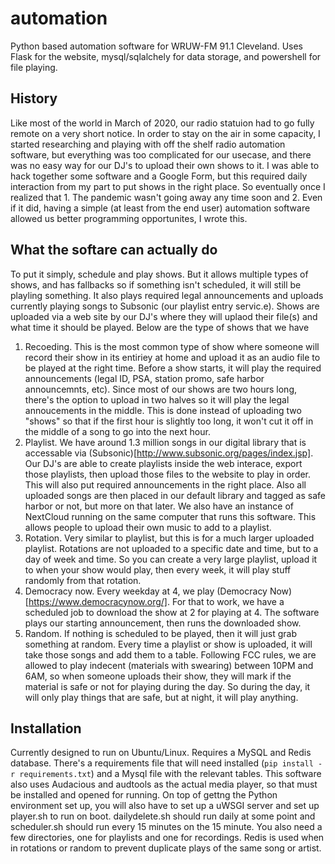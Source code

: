 # automation
Python based automation software for WRUW-FM 91.1 Cleveland. Uses Flask for the website, mysql/sqlalchely for data storage, and powershell for file playing.

## History
Like most of the world in March of 2020, our radio statuion had to go fully remote on a very short notice. In order to stay on the air in some capacity, I started researching and playing with off the shelf radio automation software, but everything was too complicated for our usecase, and there was no easy way for our DJ's to upload their own shows to it. I was able to hack together some software and a Google Form, but this required daily interaction from my part to put shows in the right place. So eventually once I realized that 1. The pandemic wasn't going away any time soon and 2. Even if it did, having a simple (at least from the end user) automation software allowed us better programming opportunites, I wrote this.

## What the softare can actually do
To put it simply, schedule and play shows. But it allows multiple types of shows, and has fallbacks so if something isn't scheduled, it will still be playling something. It also plays required legal announcements and uploads currently playing songs to Subsonic (our playlist entry servic.e). Shows are uploaded via a web site by our DJ's where they will uplaod their file(s) and what time it should be played. Below are the type of shows that we have
1. Recoeding. This is the most common type of show where someone will record their show in its entiriey at home and upload it as an audio file to be played at the right time. Before a show starts, it will play the required announcements (legal ID, PSA, station promo, safe harbor announcemnts, etc). Since most of our shows are two hours long, there's the option to upload in two halves so it will play the legal annoucements in the middle. This is done instead of uploading two "shows" so that if the first hour is slightly too long, it won't cut it off in the middle of a song to go into the next hour.
2. Playlist. We have around 1.3 million songs in our digital library that is accessable via (Subsonic)[http://www.subsonic.org/pages/index.jsp]. Our DJ's are able to create playlists inside the web interace, export those playlists, then upload those files to the website to play in order. This will also put required announcements in the right place. Also all uploaded songs are then placed in our default library and tagged as safe harbor or not, but more on that later. We also have an instance of NextCloud running on the same computer that runs this software. This allows people to upload their own music to add to a playlist.
3. Rotation. Very similar to playlist, but this is for a much larger uploaded playlist. Rotations are not uploaded to a specific date and time, but to a day of week and time. So you can create a very large playlist, upload it to when your show would play, then every week, it will play stuff randomly from that rotation.
4. Democracy now. Every weekday at 4, we play (Democracy Now)[https://www.democracynow.org/]. For that to work, we have a scheduled job to download the show at 2 for playing at 4. The software plays our starting announcement, then runs the downloaded show.
5. Random. If nothing is scheduled to be played, then it will just grab something at random. Every time a playlist or show is uploaded, it will take those songs and add them to a table. Following FCC rules, we are allowed to play indecent (materials with swearing) between 10PM and 6AM, so when someone uploads their show, they will mark if the material is safe or not for playing during the day. So during the day, it will only play things that are safe, but at night, it will play anything. 

## Installation
Currently designed to run on Ubuntu/Linux. Requires a MySQL and Redis database. There's a requirements file that will need installed (`pip install -r requirements.txt`) and a Mysql file with the relevant tables. This software also uses Audacious and audtools as the actual media player, so that must be installed and opened for running. On top of gettng the Python environment set up, you will also have to set up a uWSGI server and set up player.sh to run on boot. dailydelete.sh should run daily at some point and scheduler.sh should run every 15 minutes on the 15 minute. You also need a few directories, one for playlists and one for recordings. Redis is used when in rotations or random to prevent duplicate plays of the same song or artist.